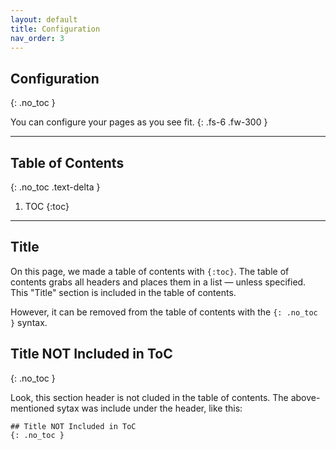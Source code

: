 ```yaml
---
layout: default
title: Configuration
nav_order: 3
---
```


## Configuration
{: .no_toc }

You can configure your pages as you see fit. 
{: .fs-6 .fw-300 }

---

## Table of Contents
{: .no_toc .text-delta }


1. TOC
{:toc}

---

## Title
On this page, we made a table of contents with `{:toc}`. The table of contents grabs all headers and places them in a list — unless specified. This "Title" section is included in the table of contents. 

However, it can be removed from the table of contents with the `{: .no_toc }` syntax. 

## Title NOT Included in ToC
{: .no_toc }

Look, this section header is not cluded in the table of contents. The above-mentioned sytax was include under the header, like this: 

```
## Title NOT Included in ToC
{: .no_toc }
```




